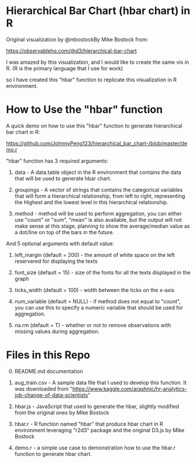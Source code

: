 # Hierarchical Bar Chart (hbar chart) in R

Original visualization by @mbostockBy Mike Bostock from:

https://observablehq.com/@d3/hierarchical-bar-chart

I was amazed by this visualization, and I would like to create the same vis in R. (R is the primary language that I use for work)

so I have created this "hbar" function to replicate this visualization in R environment.

# How to Use the "hbar" function

A quick demo on how to use this "hbar" function to generate hierarchical bar chart in R:

https://github.com/JohnnyPeng123/hierarchical_bar_chart-/blob/master/demo.r

"hbar" function has 3 required arguments:

1. data - A data.table object in the R environment that contains the data that will be used to generate hbar chart.

2. groupings - A vector of strings that contains the categorical variables that will form a hierarchical relationship, from left to right, representing the Highest and the lowest level in this hierarchical relationship.

3. method - method will be used to perform aggregation, you can either use "count" or "sum", "mean" is also available, but the output will not make sense at this stage, planning to show the average/median value as a dot/line on top of the bars in the future.

And 5 optional arguments with default value:

1. left_margin (default = 200) - the amount of white space on the left reservered for displaying the texts

2. font_size (default = 15) - size of the fonts for all the texts displayed in the graph

3. ticks_width (default = 100) - width between the ticks on the x-axis

4. num_variable (default = NULL) - if method does not equal to "count", you can use this to specify a numeric variable that should be used for aggregation.

5. na.rm (default = T) - whether or not to remove observations with missing values during aggregation.

# Files in this Repo

0. README.md documentation 

1. aug_train.csv - A sample data file that I used to develop this function. 
   It was downloaded from "https://www.kaggle.com/arashnic/hr-analytics-job-change-of-data-scientists"

2. hbar.js - JavaScript that used to generate the hbar, slightly modified from the original ones by Mike Bostock

3. hbar.r - R function named "hbar" that produce hbar chart in R environment leveraging "r2d3" package and the original D3.js by Mike Bostock

4. demo.r - a simple use case to demonstration how to use the hbar.r function to generate hbar chart.
